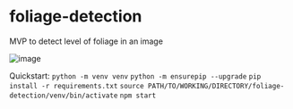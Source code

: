 # foliage-detection
MVP to detect level of foliage in an image


![image](https://user-images.githubusercontent.com/72612765/216818911-6dedb4f6-a450-4a25-b7c9-ec87644bff21.png)


Quickstart:
`python -m venv venv`
`python -m ensurepip --upgrade`
`pip install -r requirements.txt`
`source PATH/TO/WORKING/DIRECTORY/foliage-detection/venv/bin/activate`
`npm start`